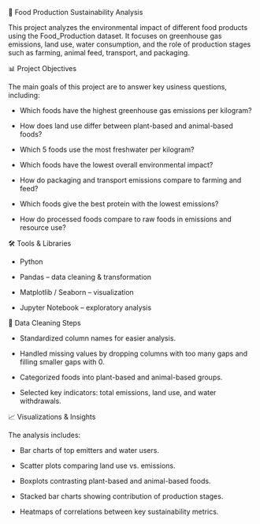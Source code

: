 🌱 Food Production Sustainability Analysis

This project analyzes the environmental impact of different food products using the Food_Production dataset. It focuses on greenhouse gas emissions, land use, water consumption, and the role of production stages such as farming, animal feed, transport, and packaging.


📊 Project Objectives

The main goals of this project are to answer key usiness questions, including:

- Which foods have the highest greenhouse gas emissions per kilogram?

- How does land use differ between plant-based and animal-based foods?

- Which 5 foods use the most freshwater per kilogram?

- Which foods have the lowest overall environmental impact?

- How do packaging and transport emissions compare to farming and feed?

- Which foods give the best protein with the lowest emissions?

- How do processed foods compare to raw foods in emissions and resource use?


🛠️ Tools & Libraries

- Python

- Pandas – data cleaning & transformation

- Matplotlib / Seaborn – visualization

- Jupyter Notebook – exploratory analysis


🧹 Data Cleaning Steps

- Standardized column names for easier analysis.

- Handled missing values by dropping columns with too many gaps and filling smaller gaps with 0.

- Categorized foods into plant-based and animal-based groups.

- Selected key indicators: total emissions, land use, and water withdrawals.


📈 Visualizations & Insights

The analysis includes:

- Bar charts of top emitters and water users.

- Scatter plots comparing land use vs. emissions.

- Boxplots contrasting plant-based and animal-based foods.

- Stacked bar charts showing contribution of production stages.

- Heatmaps of correlations between key sustainability metrics.
